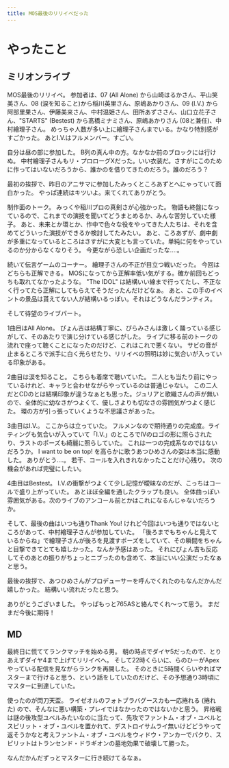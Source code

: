 ```yaml
---
title: MOS最後のリリイベだった
---
```


# やったこと

## ミリオンライブ

MOS最後のリリイベ。
参加者は、07 (All Alone) から山崎はるかさん、平山笑美さん、08 (涙を知ること)から稲川英里さん、原嶋あかりさん、09 (I.V.) から阿部里果さん、伊藤美来さん、中村温姫さん、田所あずささん、山口立花子さん、"STARTS" (Bestest) から髙橋ミナミさん、原嶋あかりさん (08と兼任)、中村繪理子さん。
めっちゃ人数が多い上に繪理子さんまでいる。かなり特別感がすごかった。
あとI.V.はフルメンバー。すごい。

自分は昼の部に参加した。
B列の真ん中の方。なかなか前のブロックには行けぬ。
中村繪理子さんもリ・プロローグXだった。いい衣装だ。さすがにこのために作ってはいないだろうから、誰かのを借りてきたのだろう。誰のだろう？

最初の挨拶で、昨日のアニサマに参加したみっくところあずとへにゃっていて面白かった。
やっぱ連続はキツいよ。来てくれてありがとう。

制作面のトーク。
みっくや稲川プロの真剣さが心強かった。
物語も終盤になっているので、これまでの演技を聞いてどうまとめるか、みんな苦労していた様子。
あと、未来とか環とか、作中で色々な役をやってきた人たちは、それを含めてどういった演技ができるか検討してたみたい。
あと、ころあずが、劇中劇が多重になっているところはさすがに大変とも言っていた。単純に何をやっているのか分からなくなりそう。
今更ながら恐しい企画だったな‥‥。

続いて伝言ゲームのコーナー。
繪理子さんの不正が目立つ戦いだった。
今回はどちらも正解できる。
MOSになってから正解率低い気がする。確か前回もどっちも取れてなかったような。
"The IDOL" は結構いい線まで行ってたし、不正なく行ってたら正解にしてもらえてそうだったんだけどなぁ。
あと、この手のイベントの景品は貰えてない人が結構いるっぽい。それはどうなんだランティス。

そして待望のライブパート。

1曲目はAll Alone。
ぴょん吉は結構丁寧に、ぴらみさんは激しく踊っている感じがして、そのあたりで演じ分けている感じがした。
ライブに移る前のトークの流れで座って聴くことになったのだけど、これはこれで悪くない。
サビの音が止まるところで派手に白く光らせたり、リリイベの照明は妙に気合いが入っている印象がある。

2曲目は涙を知ること。
こちらも着席で聴いていた。
二人とも当たり前にやっているけれど、キャラと合わせながらやっているのは普通じゃない。
この二人だとCDのとは結構印象が違うなぁとも思った。ジュリアと歌織さんの声が無いので、全体的に幼なさがつよくて、優しさよりも切なさの雰囲気がつよく感じた。
環の方が引っ張っていくような不思議さがあった。

3曲目はI.V.。
ここからは立っていた。
フルメンなので期待通りの完成度。ライティングも気合いが入っていて「I.V.」のところでIVのロゴの形に照らされたり、ラストのポーズも綺麗に照らしていた。
これは一つの完成系なのではないだろうか。
I want to be on top! を高らかに歌うあつひめさんの姿は本当に感動した。
ありがとう‥‥。
若干、コールを入れきれなかったことだけ心残り。
次の機会があれば完璧にしたい。

4曲目はBestest。
I.V.の衝撃がつよくて少し記憶が曖昧なのだが、こっちはコールで盛り上がっていた。
あとほぼ全編を通したクラップも良い。
全体曲っぽい雰囲気がある。次のライブのアンコール前とかはこれになるんじゃないだろうか。

そして、最後の曲はいつも通りThank You!
けれど今回はいつも通りではないところがあって、中村繪理子さんが参加していた。
「後ろまでもちゃんと見えているからね」で繪理子さんが後ろを見渡すポーズをしていて、その瞬間をちゃんと目撃できてとても嬉しかった。なんか予感はあった。
それにぴょん吉も反応してそのあとの振りがちょっとニブったのも含めて、本当にいい公演だったなぁと思う。

最後の挨拶で、あつひめさんがプロデューサーを呼んでくれたのもなんだかんだ嬉しかった。
結構いい流れだったと思う。

ありがとうございました。
やっぱもっと765ASと絡んでくれ〜って思う。
まだまだ今後に期待！

## MD

最終日に慌ててランクマッチを始める男。
朝の時点でダイヤ5だったので、とりあえずダイヤ4まで上げてリリイベへ。
そして22時くらいに、らのひーがApexやっている配信を見ながらランクを再開した。
そのときに5時間くらいやればマスターまで行けると思う、という話をしていたのだけど、その予想通り3時頃にマスターに到達していた。

使ったのが閃刀天盃。
ライゼオルのフォトブラバグースカも一応捲れる (捲れた) ので、そんなに悪い構築・プレイではなかったのではないかと思う。
昇格戦は謎の後攻型ユベルみたいなのに当たって、先攻でファントム・オブ・ユベルとスピリット・オブ・ユベルを置かれて、デストロイサムライ無いけどどうやって返そうかなと考えファントム・オブ・ユベルをウィドウ・アンカーでパクり、スピリットはトランセンド・ドラギオンの墓地効果で破壊して勝った。

なんだかんだずっとマスターに行き続けてるなぁ。

